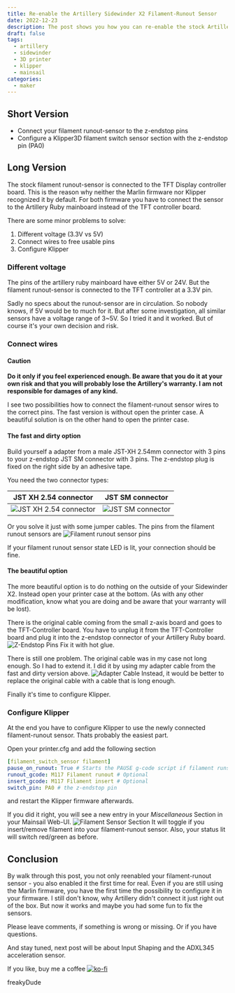 ```yaml
---
title: Re-enable the Artillery Sidewinder X2 Filament-Runout Sensor
date: 2022-12-23
description: The post shows you how you can re-enable the stock Artillery Sidewinder X2 filament-runout sensor and configure with the Klipper3D printer firmware afterwards.
draft: false
tags: 
  - artillery
  - sidewinder
  - 3D printer
  - klipper
  - mainsail
categories:
  - maker
---
```


## Short Version

- Connect your filament runout-sensor to the z-endstop pins
- Configure a Klipper3D filament switch sensor section with the z-endstop pin (PA0)

## Long Version

The stock filament runout-sensor is connected to the TFT Display controller board. This is the reason why neither the Marlin firmware nor Klipper recognized it by default. For both firmware you have to connect the sensor to the Artillery Ruby mainboard instead of the TFT controller board.

There are some minor problems to solve:

1. Different voltage (3.3V vs 5V)
1. Connect wires to free usable pins
1. Configure Klipper

### Different voltage

The pins of the artillery ruby mainboard have either 5V or 24V. But the filament runout-sensor is connected to the TFT controller at a 3.3V pin.

Sadly no specs about the runout-sensor are in circulation. So nobody knows, if 5V would be to much for it. But after some investigation, all similar sensors have a voltage range of 3~5V. So I tried it and it worked. But of course it's your own decision and risk.

### Connect wires

#### Caution

**Do it only if you feel experienced enough. Be aware that you do it at your own risk and that you will probably lose the Artillery's warranty. I am not responsible for damages of any kind.**

I see two possibilities how to connect the filament-runout sensor wires to the correct pins. The fast version is without open the printer case. A beautiful solution is on the other hand to open the printer case.

#### The fast and dirty option

Build yourself a adapter from a male JST-XH 2.54mm connector with 3 pins to your z-endstop JST SM connector with 3 pins. The z-endstop plug is fixed on the right side by an adhesive tape.

You need the two connector types:

JST XH 2.54 connector | JST SM connector
-|-
![JST XH 2.54 connector](images/jst-xh-254-connector.jpg "JST XH 2.54 connector") | ![JST SM connector](images/jst-sm-connector.jpg "JST SM connector")

Or you solve it just with some jumper cables. The pins from the filament runout sensors are ![Filament runout sensor pins](images/runout-sensor-pins.jpg "Filament runout sensor pins")

If your filament runout sensor state LED is lit, your connection should be fine.

#### The beautiful option

The more beautiful option is to do nothing on the outside of your Sidewinder X2. Instead open your printer case at the bottom. (As with any other modification, know what you are doing and be aware that your warranty will be lost).

There is the original cable coming from the small z-axis board and goes to the TFT-Controller board. You have to unplug it from the TFT-Controller board and plug it into the z-endstop connector of your Artillery Ruby board. ![Z-Endstop Pins](images/z-endstop-pins.png "Z-Endstop Pins") Fix it with hot glue.

There is still one problem. The original cable was in my case not long enough. So I had to extend it. I did it by using my adapter cable from the fast and dirty version above.
![Adapter Cable](images/adapter-cable.png "Adapter Cable") Instead, it would be better to replace the original cable with a cable that is long enough.

Finally it's time to configure Klipper.

### Configure Klipper

At the end you have to configure Klipper to use the newly connected filament-runout sensor. Thats probably the easiest part. 

Open your printer.cfg and add the following section

```yml
[filament_switch_sensor filament]
pause_on_runout: True # Starts the PAUSE g-code script if filament runs out
runout_gcode: M117 Filament runout # Optional
insert_gcode: M117 Filament insert # Optional
switch_pin: PA0 # the z-endstop pin
```

and restart the Klipper firmware afterwards.

If you did it right, you will see a new entry in your *Miscellaneous* Section in your Mainsail Web-UI. ![Filament Sensor Section](images/filament-sensor-ui.jpg "Filament Sensor Section") It will toggle if you insert/remove filament into your filament-runout sensor. Also, your status lit will switch red/green as before.

## Conclusion

By walk through this post, you not only reenabled your filament-runout sensor - you also enabled it the first time for real. Even if you are still using the Marlin firmware, you have the first time the possibility to configure it in your firmware. I still don't know, why Artillery didn't connect it just right out of the box. But now it works and maybe you had some fun to fix the sensors.

Please leave comments, if something is wrong or missing. Or if you have questions.

And stay tuned, next post will be about Input Shaping and the ADXL345 acceleration sensor.

If you like, buy me a coffee [![ko-fi](https://ko-fi.com/img/githubbutton_sm.svg)](https://ko-fi.com/F2F7GC8PC)

freakyDude
